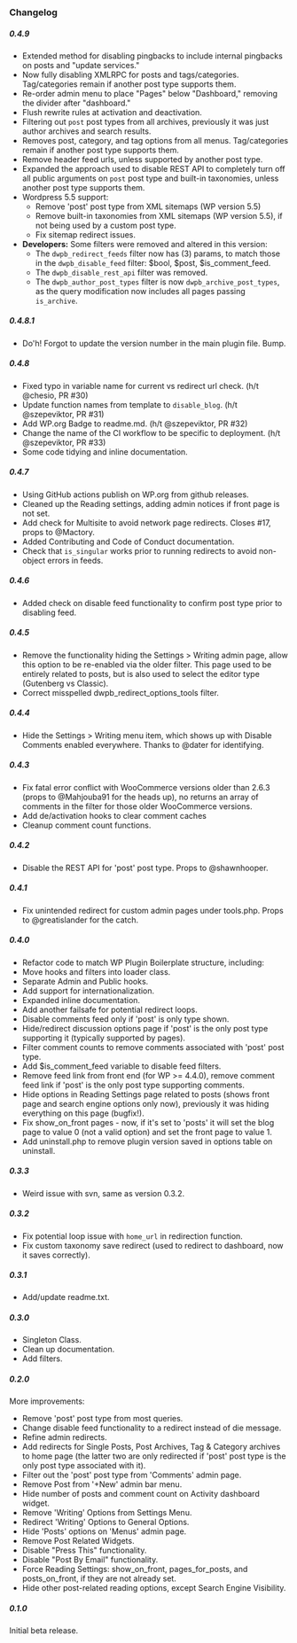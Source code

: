 ### Changelog

##### 0.4.9
- Extended method for disabling pingbacks to include internal pingbacks on posts and "update services."
- Now fully disabling XMLRPC for posts and tags/categories. Tag/categories remain if another post type supports them.
- Re-order admin menu to place "Pages" below "Dashboard," removing the divider after "dashboard."
- Flush rewrite rules at activation and deactivation.
- Filtering out `post` post types from all archives, previously it was just author archives and search results.
- Removes post, category, and tag options from all menus. Tag/categories remain if another post type supports them.
- Remove header feed urls, unless supported by another post type.
- Expanded the approach used to disable REST API to completely turn off all public arguments on `post` post type and built-in taxonomies, unless another post type supports them.
- Wordpress 5.5 support:
    - Remove 'post' post type from XML sitemaps (WP version 5.5)
    - Remove built-in taxonomies from XML sitemaps (WP version 5.5), if not being used by a custom post type.
    - Fix sitemap redirect issues.
- **Developers:** Some filters were removed and altered in this version:
	- The `dwpb_redirect_feeds` filter now has (3) params, to match those in the `dwpb_disable_feed` filter: $bool, $post, $is_comment_feed.
	- The `dwpb_disable_rest_api` filter was removed.
	- The `dwpb_author_post_types` filter is now `dwpb_archive_post_types`, as the query modification now includes all pages passing `is_archive`.

##### 0.4.8.1
- Do'h! Forgot to update the version number in the main plugin file. Bump.

##### 0.4.8
- Fixed typo in variable name for current vs redirect url check. (h/t @chesio, PR #30)
- Update function names from template to `disable_blog`. (h/t @szepeviktor, PR #31)
- Add WP.org Badge to readme.md.  (h/t @szepeviktor, PR #32)
- Change the name of the CI workflow to be specific to deployment. (h/t @szepeviktor, PR #33)
- Some code tidying and inline documentation.

##### 0.4.7
- Using GitHub actions publish on WP.org from github releases.
- Cleaned up the Reading settings, adding admin notices if front page is not set.
- Add check for Multisite to avoid network page redirects. Closes #17, props to @Mactory.
- Added Contributing and Code of Conduct documentation.
- Check that `is_singular` works prior to running redirects to avoid non-object errors in feeds.

##### 0.4.6
- Added check on disable feed functionality to confirm post type prior to disabling feed.

##### 0.4.5
- Remove the functionality hiding the Settings > Writing admin page, allow this option to be re-enabled via the older filter. This page used to be entirely related to posts, but is also used to select the editor type (Gutenberg vs Classic).
- Correct misspelled dwpb_redirect_options_tools filter.

##### 0.4.4
- Hide the Settings > Writing menu item, which shows up with Disable Comments enabled everywhere. Thanks to @dater for identifying.

##### 0.4.3
- Fix fatal error conflict with WooCommerce versions older than 2.6.3 (props to @Mahjouba91 for the heads up), no returns an array of comments in the filter for those older WooCommerce versions.
- Add de/activation hooks to clear comment caches
- Cleanup comment count functions.

##### 0.4.2
- Disable the REST API for 'post' post type. Props to @shawnhooper.

##### 0.4.1
- Fix unintended redirect for custom admin pages under tools.php. Props to @greatislander for the catch.

##### 0.4.0
- Refactor code to match WP Plugin Boilerplate structure, including:
 - Move hooks and filters into loader class.
 - Separate Admin and Public hooks.
 - Add support for internationalization.
- Expanded inline documentation.
- Add another failsafe for potential redirect loops.
- Disable comments feed only if 'post' is only type shown.
- Hide/redirect discussion options page if 'post' is the only post type supporting it (typically supported by pages).
- Filter comment counts to remove comments associated with 'post' post type.
- Add $is_comment_feed variable to disable feed filters.
- Remove feed link from front end (for WP >= 4.4.0), remove comment feed link if 'post' is the only post type supporting comments.
- Hide options in Reading Settings page related to posts (shows front page and search engine options only now), previously it was hiding everything on this page (bugfix!).
- Fix show_on_front pages - now, if it's set to 'posts' it will set the blog page to value 0 (not a valid option) and set the front page to value 1.
- Add uninstall.php to remove plugin version saved in options table on uninstall.

##### 0.3.3
- Weird issue with svn, same as version 0.3.2.

##### 0.3.2
- Fix potential loop issue with `home_url` in redirection function.
- Fix custom taxonomy save redirect (used to redirect to dashboard, now it saves correctly).

##### 0.3.1
- Add/update readme.txt.

##### 0.3.0
- Singleton Class.
- Clean up documentation.
- Add filters.
 	
##### 0.2.0
More improvements:

- Remove 'post' post type from most queries.
- Change disable feed functionality to a redirect instead of die message.
- Refine admin redirects.
- Add redirects for Single Posts, Post Archives, Tag & Category archives to home page (the latter two are only redirected if 'post' post type is the only post type associated with it).
- Filter out the 'post' post type from 'Comments' admin page.
- Remove Post from '+New' admin bar menu.
- Hide number of posts and comment count on Activity dashboard widget.
- Remove 'Writing' Options from Settings Menu.
- Redirect 'Writing' Options to General Options.
- Hide 'Posts' options on 'Menus' admin page.
- Remove Post Related Widgets.
- Disable "Press This" functionality.
- Disable "Post By Email" functionality.
- Force Reading Settings: show_on_front, pages_for_posts, and posts_on_front, if they are not already set.
- Hide other post-related reading options, except Search Engine Visibility.

##### 0.1.0
Initial beta release.